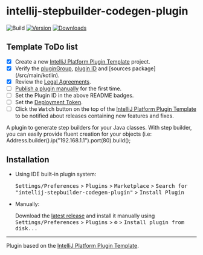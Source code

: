 # intellij-stepbuilder-codegen-plugin

![Build](https://github.com/sebastienvermeille/intellij-stepbuilder-codegen-plugin/workflows/Build/badge.svg)
[![Version](https://img.shields.io/jetbrains/plugin/v/intellij-stepbuilder-codegen-plugin.svg)](https://plugins.jetbrains.com/plugin/PLUGIN_ID)
[![Downloads](https://img.shields.io/jetbrains/plugin/d/intellij-stepbuilder-codegen-plugin.svg)](https://plugins.jetbrains.com/plugin/PLUGIN_ID)

## Template ToDo list
- [x] Create a new [IntelliJ Platform Plugin Template][template] project.
- [x] Verify the [pluginGroup](/gradle.properties), [plugin ID](/src/main/resources/META-INF/plugin.xml) and [sources package]
  (/src/main/kotlin).
- [x] Review the [Legal Agreements](https://plugins.jetbrains.com/docs/marketplace/legal-agreements.html).
- [ ] [Publish a plugin manually](https://plugins.jetbrains.com/docs/intellij/publishing-plugin.html?from=IJPluginTemplate) for the first time.
- [ ] Set the Plugin ID in the above README badges.
- [ ] Set the [Deployment Token](https://plugins.jetbrains.com/docs/marketplace/plugin-upload.html).
- [ ] Click the <kbd>Watch</kbd> button on the top of the [IntelliJ Platform Plugin Template][template] to be notified about releases containing new features and fixes.

<!-- Plugin description -->
A plugin to generate step builders for your Java classes. With step builder, you can easily provide fluent creation for your objects (i.e: Address.builder().ip("192.168.1.1").port(80).build();
<!-- Plugin description end -->

## Installation

- Using IDE built-in plugin system:
  
  <kbd>Settings/Preferences</kbd> > <kbd>Plugins</kbd> > <kbd>Marketplace</kbd> > <kbd>Search for "intellij-stepbuilder-codegen-plugin"</kbd> >
  <kbd>Install Plugin</kbd>
  
- Manually:

  Download the [latest release](https://github.com/sebastienvermeille/intellij-stepbuilder-codegen-plugin/releases/latest) and install it manually using
  <kbd>Settings/Preferences</kbd> > <kbd>Plugins</kbd> > <kbd>⚙️</kbd> > <kbd>Install plugin from disk...</kbd>


---
Plugin based on the [IntelliJ Platform Plugin Template][template].

[template]: https://github.com/JetBrains/intellij-platform-plugin-template

